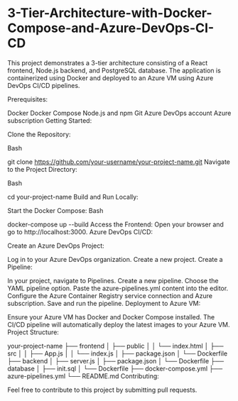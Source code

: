 # 3-Tier-Architecture-with-Docker-Compose-and-Azure-DevOps-CI-CD
This project demonstrates a 3-tier architecture consisting of a React frontend, Node.js backend, and PostgreSQL database. The application is containerized using Docker and deployed to an Azure VM using Azure DevOps CI/CD pipelines.

Prerequisites:

Docker
Docker Compose
Node.js and npm
Git
Azure DevOps account
Azure subscription
Getting Started:

Clone the Repository:

Bash

git clone https://github.com/your-username/your-project-name.git
Navigate to the Project Directory:

Bash

cd your-project-name
Build and Run Locally:

Start the Docker Compose:
Bash

docker-compose up --build
Access the Frontend: Open your browser and go to http://localhost:3000.
Azure DevOps CI/CD:

Create an Azure DevOps Project:

Log in to your Azure DevOps organization.
Create a new project.
Create a Pipeline:

In your project, navigate to Pipelines.
Create a new pipeline.
Choose the YAML pipeline option.
Paste the azure-pipelines.yml content into the editor.
Configure the Azure Container Registry service connection and Azure subscription.
Save and run the pipeline.
Deployment to Azure VM:

Ensure your Azure VM has Docker and Docker Compose installed.
The CI/CD pipeline will automatically deploy the latest images to your Azure VM.
Project Structure:

your-project-name
├── frontend
│   ├── public
│   │   └── index.html
│   ├── src
│   │   ├── App.js
│   │   └── index.js
│   ├── package.json
│   └── Dockerfile
├── backend
│   ├── server.js
│   ├── package.json
│   └── Dockerfile
├── database
│   ├── init.sql
│   └── Dockerfile
├── docker-compose.yml
├── azure-pipelines.yml
└── README.md
Contributing:

Feel free to contribute to this project by submitting pull requests.
